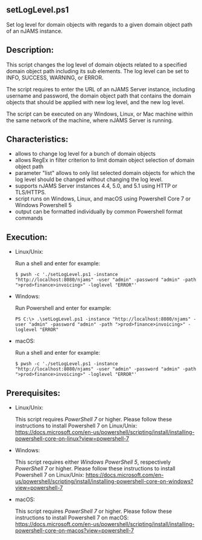 ## setLogLevel.ps1
Set log level for domain objects with regards to a given domain object path of an nJAMS instance.

## Description:

This script changes the log level of domain objects related to a specified domain object path including its sub elements. The log level can be set to INFO, SUCCESS, WARNING, or ERROR.

The script requires to enter the URL of an nJAMS Server instance, including username and password, the domain object path that contains the domain objects that should be applied with new log level, and the new log level. 

The script can be executed on any Windows, Linux, or Mac machine within the same network of the machine, where nJAMS Server is running.

## Characteristics:
* allows to change log level for a bunch of domain objects
* allows RegEx in filter criterion to limit domain object selection of domain object path
* parameter "list" allows to only list selected domain objects for which the log level should be changed without changing the log level.
* supports nJAMS Server instances 4.4, 5.0, and 5.1 using HTTP or TLS/HTTPS.
* script runs on Windows, Linux, and macOS using Powershell Core 7 or Windows Powershell 5
* output can be formatted individually by common Powershell format commands

## Execution:

* Linux/Unix:

  Run a shell and enter for example:

  ```
  $ pwsh -c './setLogLevel.ps1 -instance "http://localhost:8080/njams" -user "admin" -password "admin" -path ">prod>finance>invoicing>" -loglevel "ERROR"'
  ```

* Windows:

  Run Powershell and enter for example:

  ```
  PS C:\> .\setLogLevel.ps1 -instance "http://localhost:8080/njams" -user "admin" -password "admin" -path ">prod>finance>invoicing>" -loglevel "ERROR"
  ```

* macOS:

  Run a shell and enter for example:

  ```
  $ pwsh -c './setLogLevel.ps1 -instance "http://localhost:8080/njams" -user "admin" -password "admin" -path ">prod>finance>invoicing>" -loglevel "ERROR"'
  ```

## Prerequisites:

* Linux/Unix: 

  This script requires *PowerShell 7* or higher. Please follow these instructions to install Powershell 7 on Linux/Unix:
  https://docs.microsoft.com/en-us/powershell/scripting/install/installing-powershell-core-on-linux?view=powershell-7

* Windows:

  This script requires either *Windows PowerShell 5*, respectively *PowerShell 7* or higher. Please follow these instructions to install Powershell 7 on Linux/Unix:
  https://docs.microsoft.com/en-us/powershell/scripting/install/installing-powershell-core-on-windows?view=powershell-7

* macOS:

  This script requires *PowerShell 7* or higher. Please follow these instructions to install Powershell 7 on macOS:
  https://docs.microsoft.com/en-us/powershell/scripting/install/installing-powershell-core-on-macos?view=powershell-7